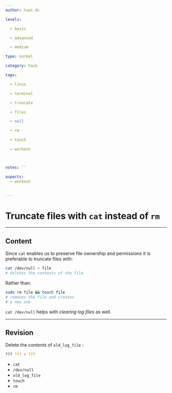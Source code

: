 ```yaml
---
author: tuwi.dc

levels:

  - basic

  - advanced

  - medium

type: normal

category: hack

tags:

  - linux

  - terminal

  - truncate

  - files

  - null

  - rm

  - touch

  - workout



notes: ''

aspects:
  - workout


---
```


# Truncate files with `cat` instead of `rm`

---
## Content

Since `cat` enables us to preserve file ownership and permissions it is preferable to truncate files with:
```bash
cat /dev/null > file
# deletes the contents of the file
```

Rather than:

```bash
sudo rm file && touch file
# removes the file and creates
# a new one
```
`cat /dev/null` helps with *clearing log files* as well.

---
## Revision

Delete the *contents* of `old_log_file` :
```bash
??? ??? > ???
```

* `cat`
* `/dev/null`
* `old_log_file`
* `touch`
* `rm`

 
